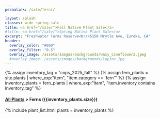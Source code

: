 ```yaml
---
permalink: /sale/ferns/

layout: splash
classes: wide spring-sale
title: <a href="/sale/">Fall Native Plant Sale</a> 
#title: <a href="/sale/">Spring Native Plant Sale</a> 
excerpt: "Freshwater Farms Reserve<br/>5158 Mrytle Ave, Eureka, CA"
header:
  overlay_color: "#000"
  overlay_filter: "0.5"
  overlay_image: /assets/images/backgrounds/waxy_coneflower2.jpeg
  #overlay_image: /assets/images/backgrounds/lupine.jpg
---
```


<!-- Jekyll 3.9 doesnt support and/or in where_exp so we have to do this the messy way -->

{% assign inventory_tag = "cnps_2025_fall" %}
{% assign fern_plants = site.plants | where_exp:"item",
    "item.category == 'fern'" %}
{% assign inventory_plants = fern_plants | where_exp:"item",
    "item.inventory contains inventory_tag" %}

<div class="hours">
    <h4><a href="/sale/all/">All Plants</a> >  Ferns ({{inventory_plants.size}})</h4>
</div>

{% include plant_list.html 
    plants = inventory_plants
%}



